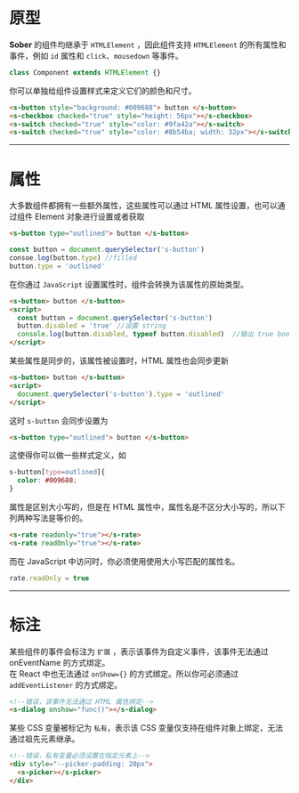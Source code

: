 # 原型

**Sober** 的组件均继承于 `HTMLElement` ，因此组件支持 `HTMLElement` 的所有属性和事件，例如 `id` 属性和 `click`、`mousedown` 等事件。

```js
class Component extends HTMLElement {}
```

你可以单独给组件设置样式来定义它们的颜色和尺寸。

```html preview folded=true
<s-button style="background: #009688"> button </s-button>
<s-checkbox checked="true" style="height: 56px"></s-checkbox>
<s-switch checked="true" style="color: #9fa42a"></s-switch>
<s-switch checked="true" style="color: #8b54ba; width: 32px"></s-switch>
```

---

# 属性

大多数组件都拥有一些额外属性，这些属性可以通过 HTML 属性设置，也可以通过组件 Element 对象进行设置或者获取

```html
<s-button type="outlined"> button </s-button>
```

```javascript
const button = document.querySelector('s-button')
consoe.log(button.type) //filled
button.type = 'outlined'
```

在你通过 `JavaScript` 设置属性时，组件会转换为该属性的原始类型。

```html
<s-button> button </s-button>
<script>
  const button = document.querySelector('s-button')
  button.disabled = 'true' //设置 string
  console.log(button.disabled, typeof button.disabled)  //输出 true boolean
</script>
```

某些属性是同步的，该属性被设置时，HTML 属性也会同步更新

```html
<s-button> button </s-button>
<script>
  document.querySelector('s-button').type = 'outlined'
</script>
```

这时 `s-button` 会同步设置为 

```html
<s-button type="outlined"> button </s-button>
```

这使得你可以做一些样式定义，如

```css
s-button[type=outlined]{
  color: #009688;
}
```

属性是区别大小写的，但是在 HTML 属性中，属性名是不区分大小写的，所以下列两种写法是等价的。

```html
<s-rate readonly="true"></s-rate>
<s-rate readOnly="true"></s-rate>
```

而在 JavaScript 中访问时，你必须使用使用大小写匹配的属性名。

```js
rate.readOnly = true
```

---

# 标注

某些组件的事件会标注为 `扩展` ，表示该事件为自定义事件，该事件无法通过 onEventName 的方式绑定。   
在 React 中也无法通过 `onShow={}` 的方式绑定。所以你可必须通过 `addEventListener` 的方式绑定。

```html
<!--错误，该事件无法通过 HTML 属性绑定-->
<s-dialog onshow="func()"></s-dialog>
```

某些 CSS 变量被标记为 `私有`，表示该 CSS 变量仅支持在组件对象上绑定，无法通过祖先元素继承。

```html
<!--错误，私有变量必须设置在指定元素上-->
<div style="--picker-padding: 20px">
  <s-picker></s-picker>
</div>
```